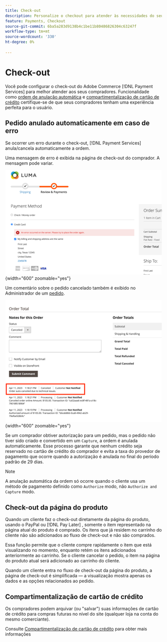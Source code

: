 ```yaml
---
title: Check-out
description: Personalize o checkout para atender às necessidades do seu cliente.
feature: Payments, Checkout
source-git-commit: 6ba5a283d9138b4c1be11b80486826304c63247f
workflow-type: tm+mt
source-wordcount: '330'
ht-degree: 0%

---
```



# Check-out

Você pode configurar o check-out do Adobe Commerce [!DNL Payment Services] para melhor atender aos seus compradores. Funcionalidade como [ordem de anulação automática](#order-auto-voided-if-error) e [compartimentalização de cartão de crédito](#credit-card-vaulting) certifique-se de que seus compradores tenham uma experiência perfeita para o usuário.

## Pedido anulado automaticamente em caso de erro

Se ocorrer um erro durante o check-out, [!DNL Payment Services] anula/cancela automaticamente a ordem.

Uma mensagem de erro é exibida na página de check-out do comprador. A mensagem pode variar.

![Erro ao verificar](assets/user-checkout-error.png "Erro ao fazer check-out"){width="600" zoomable="yes"}

Um comentário sobre o pedido cancelado também é exibido no Administrador de um [pedido](https://experienceleague.adobe.com/docs/commerce-admin/stores-sales/order-management/orders/orders.html?lang=en).

![Comentário do pedido cancelado no Admin para pedido](assets/admin-checkout-error.png "Comentário do pedido cancelado no Admin para pedido"){width="600" zoomable="yes"}

Se um comprador obtiver autorização para um pedido, mas o pedido não tiver sido criado e convertido em um `Capture`, a ordem é anulada automaticamente. Esse processo garante que nenhum crédito seja reservado no cartão de crédito do comprador e evita a taxa do provedor de pagamento que ocorre quando a autorização é anulada no final do período padrão de 29 dias.

>[!NOTE]
>
>A anulação automática da ordem só ocorre quando o cliente usa um método de pagamento definido como `Authorize` modo, não `Authorize and Capture` modo.

## Check-out da página do produto

Quando um cliente faz o check-out diretamente da página do produto, usando o PayPal ou [!DNL Pay Later] , somente o item representado na página atual do produto é comprado. Os itens que já residem no carrinho do cliente não são adicionados ao fluxo de check-out e não são comprados.

Essa função permite que o cliente compre rapidamente o item que está visualizando no momento, enquanto retém os itens adicionados anteriormente ao carrinho.
Se o cliente cancelar o pedido, o item na página do produto atual será adicionado ao carrinho do cliente.

Quando um cliente entra no fluxo de check-out da página do produto, a página de check-out é simplificada — a visualização mostra apenas os dados e as opções relacionados ao pedido.

## Compartimentalização de cartão de crédito

Os compradores podem arquivar (ou &quot;salvar&quot;) suas informações de cartão de crédito para compras futuras no nível do site (qualquer loja na conta do mesmo comerciante).

Consulte [Compartimentalização de cartão de crédito](vaulting.md) para obter mais informações
